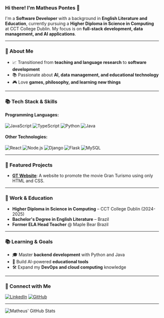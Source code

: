 ### Hi there! I'm Matheus Pontes 🌟

I'm a **Software Developer** with a background in **English Literature and Education**, currently pursuing a **Higher Diploma in Science in Computing** at CCT College Dublin. My focus is on **full-stack development, data management, and AI applications**.

---

### 💪 About Me
- 📈 Transitioned from **teaching and language research** to **software development**
- 📚 Passionate about **AI, data management, and educational technology**
- 🎮 Love **games, philosophy, and learning new things**

---

### 📚 Tech Stack & Skills

#### Programming Languages:
![JavaScript](https://img.shields.io/badge/JavaScript-F7DF1E?style=for-the-badge&logo=javascript&logoColor=black)
![TypeScript](https://img.shields.io/badge/TypeScript-3178C6?style=for-the-badge&logo=typescript&logoColor=white)
![Python](https://img.shields.io/badge/Python-3776AB?style=for-the-badge&logo=python&logoColor=white)
![Java](https://img.shields.io/badge/Java-007396?style=for-the-badge&logo=java&logoColor=white)


#### Other Technologies:
![React](https://img.shields.io/badge/React-61DAFB?style=for-the-badge&logo=react&logoColor=black)
![Node.js](https://img.shields.io/badge/Node.js-339933?style=for-the-badge&logo=node.js&logoColor=white)
![Django](https://img.shields.io/badge/Django-092E20?style=for-the-badge&logo=django&logoColor=white)
![Flask](https://img.shields.io/badge/Flask-000000?style=for-the-badge&logo=flask&logoColor=white)
![MySQL](https://img.shields.io/badge/MySQL-4479A1?style=for-the-badge&logo=mysql&logoColor=white)

---

### 🌟 Featured Projects
- **[GT Website](https://github.com/Delioraz/GT-Project1)**: A website to promote the movie Gran Turismo using only HTML and CSS.

---

### 💼 Work & Education
- **Higher Diploma in Science in Computing** – CCT College Dublin (2024-2025)
- **Bachelor's Degree in English Literature** – Brazil
- **Former ELA Head Teacher** @ Maple Bear Brazil

---

### 📚 Learning & Goals
- 🎓 Master **backend development** with Python and Java
- 🤖 Build AI-powered **educational tools**
- 🛠️ Expand my **DevOps and cloud computing** knowledge

---

### 👤 Connect with Me
[![LinkedIn](https://img.shields.io/badge/LinkedIn-0077B5?style=for-the-badge&logo=linkedin&logoColor=white)](https://www.linkedin.com/in/matheuspontesdev/)
[![GitHub](https://img.shields.io/badge/GitHub-181717?style=for-the-badge&logo=github&logoColor=white)](https://github.com/Delioraz)

---

![Matheus' GitHub Stats](https://github-readme-stats.vercel.app/api?username=matheuspontes&show_icons=true&theme=radical)
